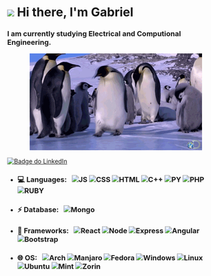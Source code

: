 
&nbsp;



# <img src="https://raw.githubusercontent.com/iampavangandhi/iampavangandhi/master/gifs/Hi.gif" width="30px"> Hi there, I'm Gabriel
### I am currently studying Electrical and Computional Engineering. 
<p align="center">
<img src="https://github.com/gabrovnikov/gifs/blob/main/slippin%20penguin.gif">
</p>


<!--<img src="https://github-readme-stats.vercel.app/api/top-langs?username=gabrovnikov&theme=dark"/> -->
<!--<img src="https://github-readme-stats.vercel.app/api?username=gabrovnikov&show_icons=true&theme=dark"/> -->


[![Badge do LinkedIn](https://img.shields.io/badge/LinkedIn-0077B5?style=for-the-badge&logo=linkedin&logoColor=white)](https://www.linkedin.com/in/gsa479/)



* ### 💻 Languages: &nbsp; ![JS](https://img.shields.io/badge/JavaScript-323330?style=for-the-badge&logo=javascript&logoColor=F7DF1E) ![CSS](https://img.shields.io/badge/CSS3-1572B6?style=for-the-badge&logo=css3&logoColor=white) ![HTML](https://img.shields.io/badge/HTML5-E34F26?style=for-the-badge&logo=html5&logoColor=white)  ![C++](https://img.shields.io/badge/C%2B%2B-00599C?style=for-the-badge&logo=c%2B%2B&logoColor=white) <!--![C](https://img.shields.io/badge/C-00599C?style=for-the-badge&logo=c&logoColor=white)--> ![PY](https://img.shields.io/badge/Python-3776AB?style=for-the-badge&logo=python&logoColor=white) ![PHP](https://img.shields.io/badge/PHP-777BB4?style=for-the-badge&logo=php&logoColor=white) ![RUBY](https://img.shields.io/badge/Ruby-CC342D?style=for-the-badge&logo=ruby&logoColor=white)

* ### ⚡ Database: &nbsp; ![Mongo](https://img.shields.io/badge/MongoDB-4EA94B?style=for-the-badge&logo=mongodb&logoColor=white)

* ### 🚀 Frameworks: &nbsp; ![React](https://img.shields.io/badge/React-20232A?style=for-the-badge&logo=react&logoColor=61DAFB) ![Node](https://img.shields.io/badge/Node.js-43853D?style=for-the-badge&logo=node.js&logoColor=white) ![Express](https://img.shields.io/badge/Express.js-404D59?style=for-the-badge) ![Angular](https://img.shields.io/badge/Angular-DD0031?style=for-the-badge&logo=angular&logoColor=white) ![Bootstrap](https://img.shields.io/badge/Bootstrap-563D7C?style=for-the-badge&logo=bootstrap&logoColor=white)

* ### 🌐 OS: &nbsp; ![Arch](https://img.shields.io/badge/Arch_Linux-1793D1?style=for-the-badge&logo=arch-linux&logoColor=white) ![Manjaro](https://img.shields.io/badge/manjaro-35BF5C?style=for-the-badge&logo=manjaro&logoColor=white) ![Fedora](https://img.shields.io/badge/Fedora-294172?style=for-the-badge&logo=fedora&logoColor=white) ![Windows](https://img.shields.io/badge/Windows-017AD7?style=for-the-badge&logo=windows&logoColor=white) ![Linux](https://img.shields.io/badge/Linux-E34F26?style=for-the-badge&logo=linux&logoColor=black) ![Ubuntu](https://img.shields.io/badge/Ubuntu-E95420?style=for-the-badge&logo=ubuntu&logoColor=white) ![Mint](https://img.shields.io/badge/Linux_Mint-87CF3E?style=for-the-badge&logo=linux-mint&logoColor=white) ![Zorin](https://img.shields.io/badge/Zorin%20OS-0CC1F3?style=for-the-badge&logo=zorin&logoColor=whit)


<!--
**gabrovnikov/gabrovnikov** is a ✨ _special_ ✨ repository because its `README.md` (this file) appears on your GitHub profile.

Here are some ideas to get you started:

- 🔭 I’m currently working on ...
- 🌱 I’m currently learning ...
- 👯 I’m looking to collaborate on ...
- 🤔 I’m looking for help with ...
- 💬 Ask me about ...
- 📫 How to reach me: ...
- 😄 Pronouns: ...
- ⚡ Fun fact: ...
-->
